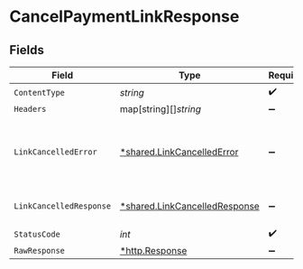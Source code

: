 # CancelPaymentLinkResponse


## Fields

| Field                                                                         | Type                                                                          | Required                                                                      | Description                                                                   |
| ----------------------------------------------------------------------------- | ----------------------------------------------------------------------------- | ----------------------------------------------------------------------------- | ----------------------------------------------------------------------------- |
| `ContentType`                                                                 | *string*                                                                      | :heavy_check_mark:                                                            | N/A                                                                           |
| `Headers`                                                                     | map[string][]*string*                                                         | :heavy_minus_sign:                                                            | N/A                                                                           |
| `LinkCancelledError`                                                          | [*shared.LinkCancelledError](../../models/shared/linkcancellederror.md)       | :heavy_minus_sign:                                                            | Cannot cancel Payment Link if status is not ACTIVE                            |
| `LinkCancelledResponse`                                                       | [*shared.LinkCancelledResponse](../../models/shared/linkcancelledresponse.md) | :heavy_minus_sign:                                                            | Payment Link cancelled                                                        |
| `StatusCode`                                                                  | *int*                                                                         | :heavy_check_mark:                                                            | N/A                                                                           |
| `RawResponse`                                                                 | [*http.Response](https://pkg.go.dev/net/http#Response)                        | :heavy_minus_sign:                                                            | N/A                                                                           |